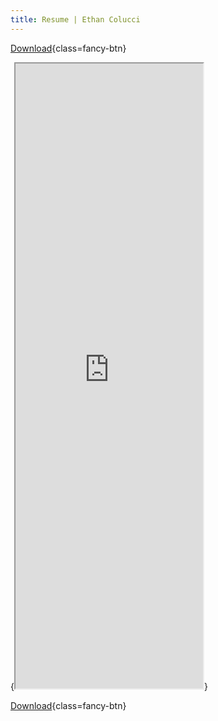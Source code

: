 ```yaml
---
title: Resume | Ethan Colucci
---
```


[Download](https://drive.google.com/uc?export=download&id=1RsVWCJFhy8Cvwiau8d3baaBwhGKGhaxt){class=fancy-btn}

{<iframe src="https://drive.google.com/file/d/1vTJAS6WLH3rxjR3WOKGuC5kfJQgjrZ4p/preview" style="height:1000px;"></iframe>}

[Download](https://drive.google.com/uc?export=download&id=1RsVWCJFhy8Cvwiau8d3baaBwhGKGhaxt){class=fancy-btn}